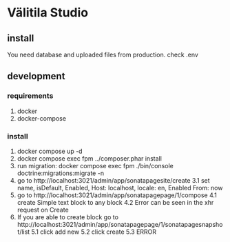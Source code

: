 # Välitila Studio

## install

You need database and uploaded files from production.
check .env

## development

### requirements

1. docker
2. docker-compose

### install

1. docker compose up -d
1. docker compose exec fpm ../composer.phar install
1. run migration: docker compose exec fpm ./bin/console doctrine:migrations:migrate -n
1. go to http://localhost:3021/admin/app/sonatapagesite/create
   3.1 set name, isDefault, Enabled, Host: localhost, locale: en, Enabled From: now
1. go to http://localhost:3021/admin/app/sonatapagepage/1/compose
   4.1 create Simple text block to any block
   4.2 Error can be seen in the xhr request on Create
1. If you are able to create block go to http://localhost:3021/admin/app/sonatapagepage/1/sonatapagesnapshot/list
   5.1 click add new
   5.2 click create
   5.3 ERROR
